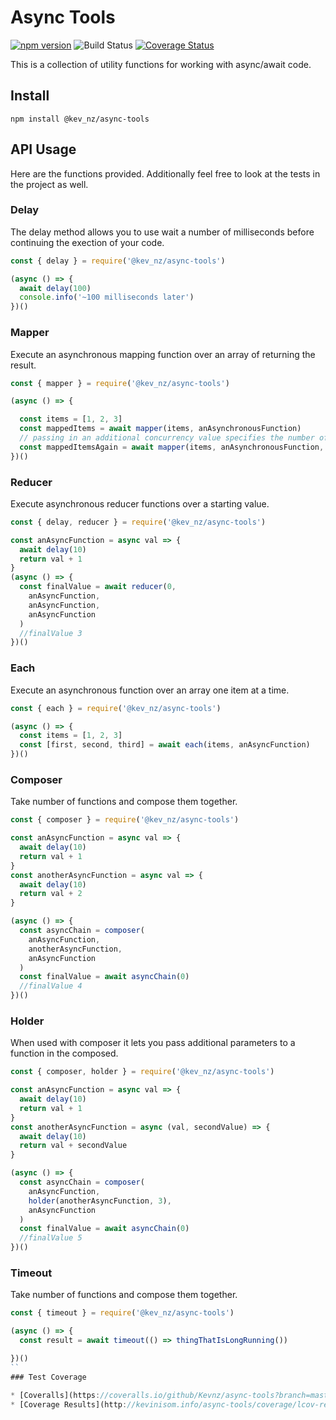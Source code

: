# Async Tools

[![npm version](https://badge.fury.io/js/%40kev_nz%2Fasync-tools.svg)](https://badge.fury.io/js/%40kev_nz%2Fasync-tools) ![Build Status](https://img.shields.io/circleci/project/github/Kevnz/async-tools/master.svg) [![Coverage Status](https://coveralls.io/repos/github/Kevnz/async-tools/badge.svg?branch=master)](https://coveralls.io/github/Kevnz/async-tools?branch=master)

This is a collection of utility functions for working with async/await code.

## Install

```
npm install @kev_nz/async-tools
```

## API Usage

Here are the functions provided. Additionally feel free to look at the tests in the project as well.

### Delay

The delay method allows you to use wait a number of milliseconds before continuing the exection of your code.

```javascript
const { delay } = require('@kev_nz/async-tools')

(async () => {
  await delay(100)
  console.info('~100 milliseconds later')
})()

```

### Mapper

Execute an asynchronous mapping function over an array of returning the result.

```javascript
const { mapper } = require('@kev_nz/async-tools')

(async () => {

  const items = [1, 2, 3]
  const mappedItems = await mapper(items, anAsynchronousFunction)
  // passing in an additional concurrency value specifies the number of async methods executed at a time
  const mappedItemsAgain = await mapper(items, anAsynchronousFunction, 2)
})()
```

### Reducer

Execute asynchronous reducer functions over a starting value.

```javascript
const { delay, reducer } = require('@kev_nz/async-tools')

const anAsyncFunction = async val => {
  await delay(10)
  return val + 1
}
(async () => {
  const finalValue = await reducer(0,
    anAsyncFunction,
    anAsyncFunction,
    anAsyncFunction
  )
  //finalValue 3
})()
```

### Each

Execute an asynchronous function over an array one item at a time.

```javascript
const { each } = require('@kev_nz/async-tools')

(async () => {
  const items = [1, 2, 3]
  const [first, second, third] = await each(items, anAsyncFunction)
})()
```

### Composer

Take number of functions and compose them together.

```javascript
const { composer } = require('@kev_nz/async-tools')

const anAsyncFunction = async val => {
  await delay(10)
  return val + 1
}
const anotherAsyncFunction = async val => {
  await delay(10)
  return val + 2
}

(async () => {
  const asyncChain = composer(
    anAsyncFunction,
    anotherAsyncFunction,
    anAsyncFunction
  )
  const finalValue = await asyncChain(0)
  //finalValue 4
})()
```

### Holder

When used with composer it lets you pass additional parameters to a function in the composed.

```javascript
const { composer, holder } = require('@kev_nz/async-tools')

const anAsyncFunction = async val => {
  await delay(10)
  return val + 1
}
const anotherAsyncFunction = async (val, secondValue) => {
  await delay(10)
  return val + secondValue
}

(async () => {
  const asyncChain = composer(
    anAsyncFunction,
    holder(anotherAsyncFunction, 3),
    anAsyncFunction
  )
  const finalValue = await asyncChain(0)
  //finalValue 5
})()
```

### Timeout

Take number of functions and compose them together.

```javascript
const { timeout } = require('@kev_nz/async-tools')

(async () => {
  const result = await timeout(() => thingThatIsLongRunning())

})()
``
### Test Coverage

* [Coveralls](https://coveralls.io/github/Kevnz/async-tools?branch=master)
* [Coverage Results](http://kevinisom.info/async-tools/coverage/lcov-report/)
